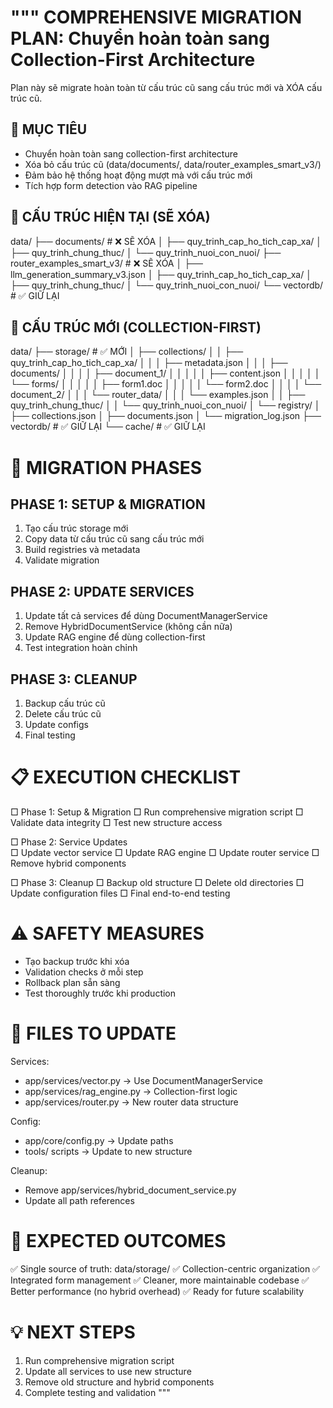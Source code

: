 """
COMPREHENSIVE MIGRATION PLAN: Chuyển hoàn toàn sang Collection-First Architecture
=================================================================================

Plan này sẽ migrate hoàn toàn từ cấu trúc cũ sang cấu trúc mới và XÓA cấu trúc cũ.

## 🎯 MỤC TIÊU

- Chuyển hoàn toàn sang collection-first architecture
- Xóa bỏ cấu trúc cũ (data/documents/, data/router_examples_smart_v3/)
- Đảm bảo hệ thống hoạt động mượt mà với cấu trúc mới
- Tích hợp form detection vào RAG pipeline

## 📂 CẤU TRÚC HIỆN TẠI (SẼ XÓA)

data/
├── documents/ # ❌ SẼ XÓA
│ ├── quy_trinh_cap_ho_tich_cap_xa/
│ ├── quy_trinh_chung_thuc/
│ └── quy_trinh_nuoi_con_nuoi/
├── router_examples_smart_v3/ # ❌ SẼ XÓA
│ ├── llm_generation_summary_v3.json
│ ├── quy_trinh_cap_ho_tich_cap_xa/
│ ├── quy_trinh_chung_thuc/
│ └── quy_trinh_nuoi_con_nuoi/
└── vectordb/ # ✅ GIỮ LẠI

## 📂 CẤU TRÚC MỚI (COLLECTION-FIRST)

data/
├── storage/ # ✅ MỚI
│ ├── collections/
│ │ ├── quy_trinh_cap_ho_tich_cap_xa/
│ │ │ ├── metadata.json
│ │ │ ├── documents/
│ │ │ │ ├── document_1/
│ │ │ │ │ ├── content.json
│ │ │ │ │ └── forms/
│ │ │ │ │ ├── form1.doc
│ │ │ │ │ └── form2.doc
│ │ │ │ └── document_2/
│ │ │ └── router_data/
│ │ │ └── examples.json
│ │ ├── quy_trinh_chung_thuc/
│ │ └── quy_trinh_nuoi_con_nuoi/
│ └── registry/
│ ├── collections.json
│ ├── documents.json
│ └── migration_log.json
├── vectordb/ # ✅ GIỮ LẠI
└── cache/ # ✅ GIỮ LẠI

# 🚀 MIGRATION PHASES

## PHASE 1: SETUP & MIGRATION

1. Tạo cấu trúc storage mới
2. Copy data từ cấu trúc cũ sang cấu trúc mới
3. Build registries và metadata
4. Validate migration

## PHASE 2: UPDATE SERVICES

1. Update tất cả services để dùng DocumentManagerService
2. Remove HybridDocumentService (không cần nữa)
3. Update RAG engine để dùng collection-first
4. Test integration hoàn chỉnh

## PHASE 3: CLEANUP

1. Backup cấu trúc cũ
2. Delete cấu trúc cũ
3. Update configs
4. Final testing

# 📋 EXECUTION CHECKLIST

□ Phase 1: Setup & Migration
□ Run comprehensive migration script
□ Validate data integrity
□ Test new structure access

□ Phase 2: Service Updates  
 □ Update vector service
□ Update RAG engine
□ Update router service
□ Remove hybrid components

□ Phase 3: Cleanup
□ Backup old structure
□ Delete old directories
□ Update configuration files
□ Final end-to-end testing

# ⚠️ SAFETY MEASURES

- Tạo backup trước khi xóa
- Validation checks ở mỗi step
- Rollback plan sẵn sàng
- Test thoroughly trước khi production

# 📁 FILES TO UPDATE

Services:

- app/services/vector.py → Use DocumentManagerService
- app/services/rag_engine.py → Collection-first logic
- app/services/router.py → New router data structure

Config:

- app/core/config.py → Update paths
- tools/ scripts → Update to new structure

Cleanup:

- Remove app/services/hybrid_document_service.py
- Update all path references

# 🎯 EXPECTED OUTCOMES

✅ Single source of truth: data/storage/
✅ Collection-centric organization
✅ Integrated form management
✅ Cleaner, more maintainable codebase
✅ Better performance (no hybrid overhead)
✅ Ready for future scalability

# 💡 NEXT STEPS

1. Run comprehensive migration script
2. Update all services to use new structure
3. Remove old structure and hybrid components
4. Complete testing and validation
   """
